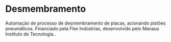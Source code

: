 # Desmembramento
Automação de processo de desmembramento de placas, acionando pistões pneumáticos.  Financiado pela Flex Indústrias, desenvolvido pelo Manaus Instituto de Tecnologia..
